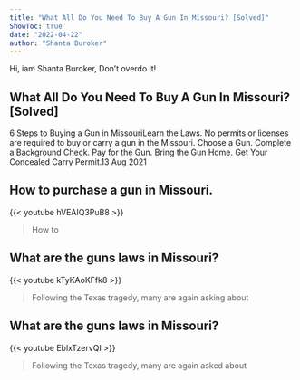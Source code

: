 ```yaml
---
title: "What All Do You Need To Buy A Gun In Missouri? [Solved]"
ShowToc: true 
date: "2022-04-22"
author: "Shanta Buroker" 
---
```


Hi, iam Shanta Buroker, Don’t overdo it!
## What All Do You Need To Buy A Gun In Missouri? [Solved]
6 Steps to Buying a Gun in MissouriLearn the Laws. No permits or licenses are required to buy or carry a gun in the Missouri. 
 Choose a Gun. 
 Complete a Background Check. 
 Pay for the Gun. 
 Bring the Gun Home. 
 Get Your Concealed Carry Permit.13 Aug 2021

## How to purchase a gun in Missouri.
{{< youtube hVEAIQ3PuB8 >}}
>How to 

## What are the guns laws in Missouri?
{{< youtube kTyKAoKFfk8 >}}
>Following the Texas tragedy, many are again asking about 

## What are the guns laws in Missouri?
{{< youtube EblxTzervQI >}}
>Following the Texas tragedy, many are again asked about 

